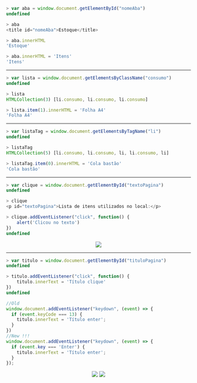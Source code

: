 ```js
> var aba = window.document.getElementById("nomeAba")
undefined

> aba
<title id=​"nomeAba">​Estoque​</title>

> aba.innerHTML
'Estoque'

> aba.innerHTML = 'Itens' 
'Itens'
```
---

```js
> var lista = window.document.getElementsByClassName("consumo")
undefined

> lista
HTMLCollection(3) [li.consumo, li.consumo, li.consumo]

> lista.item(1).innerHTML = 'Folha A4'
'Folha A4'
```
---

```js
> var listaTag = window.document.getElementsByTagName("li")
undefined

> listaTag
HTMLCollection(5) [li.consumo, li.consumo, li, li.consumo, li]

> listaTag.item(0).innerHTML = 'Cola bastão'
'Cola bastão'
```

---
```js
> var clique = window.document.getElementById("textoPagina")
undefined

> clique
<p id=​"textoPagina">​Lista de itens utilizados no local:​</p>​

> clique.addEventListener("click", function() {
    alert('Clicou no texto')
})
undefined
```
<div align='center'><img src='https://i.imgur.com/K4DUvrS.png'/><div align='left'>

---
```js
> var titulo = window.document.getElementById("tituloPagina")
undefined

> titulo.addEventListener("click", function() {
    titulo.innerText = 'Título clique'
})
undefined
```

```js
//Old
window.document.addEventListener("keydown", (event) => {
  if (event.keyCode === 13) {
    titulo.innerText = 'Título enter';
  }
})
//New !!!
window.document.addEventListener("keydown", (event) => {
  if (event.key === 'Enter') {
    titulo.innerText = 'Título enter';
  }
});
```
<div align='center'>
<a href='https://www.toptal.com/developers/keycode'><img src='https://custom-icon-badges.demolab.com/badge/keycodes javascript-323330.svg?logo=GoogleDomains&logoColor=white&style=for-the-badge&labelColor=F7951E'/></a>
<a href='https://developer.mozilla.org/en-US/docs/Web/API/HTMLElement/beforeinput_event'><img src='https://custom-icon-badges.demolab.com/badge/mozilla%20reference-323330.svg?logo=mozilla&logoColor=white&style=for-the-badge&labelColor=9933CC'/></a>
</div>
